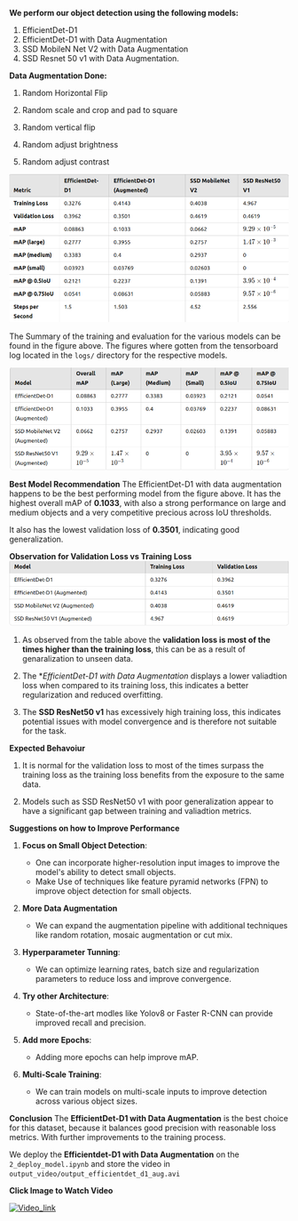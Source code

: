 **We perform our object detection using the following models:**
1. EfficientDet-D1
2. EfficientDet-D1 with Data Augmentation
3. SSD MobileN Net V2 with Data Augmentation
4. SSD Resnet 50 v1 with Data Augmentation.

**Data Augmentation Done:**
1. Random Horizontal Flip

2. Random scale and crop and pad to square

3. Random vertical flip

4. Random adjust brightness

5. Random adjust contrast

![Summary_of_Report](figures/summary_report.png)

The Summary of the training and evaluation for the various models can be found in the figure above. The figures where gotten from the tensorboard log located in the `logs/` directory for the respective models.

![mAP](figures/accuracy_comparison.png)

**Best Model Recommendation**
The EfficientDet-D1 with data augmentation happens to be the best performing model from the figure above. It has the highest overall mAP of **0.1033**, with also a strong performance on large and medium objects and a very competitive precious across IoU thresholds. 

It also has the lowest validation loss of **0.3501**, indicating good generalization.

**Observation for Validation Loss vs Training Loss**
![Validation_vs_Training_Loss](figures/validation_vs_training_loss.png)

1. As observed from the table above the **validation loss is most of the times higher than the training loss**, this can be as a result of genaralization to unseen data.

2. The **EfficientDet-D1 with Data Augmentation* displays a lower valiadtion loss when compared to its training loss, this indicates a better regularization and reduced overfitting.

3. The **SSD ResNet50 v1** has excessively high training loss, this indicates potential issues with model convergence and is therefore not suitable for the task.


**Expected Behavoiur**

1. It is normal for the validation loss to most of the times surpass the training loss as the training loss benefits from the exposure to the same data.

2. Models such as SSD ResNet50 v1 with poor generalization appear to have a significant gap between training and valiadtion metrics.


**Suggestions on how to Improve Performance**

1. **Focus on Small Object Detection**:
   - One can incorporate higher-resolution input images to improve the model's ability to detect small objects.
   - Make Use of techniques like feature pyramid networks (FPN) to improve object detection for small objects.

2. **More Data Augmentation**
   - We can expand the augmentation pipeline with additional techniques like random rotation, mosaic augmentation or cut mix.

3. **Hyperparameter Tunning**:
    - We can optimize learning rates, batch size and regularization parameters to reduce loss and improve convergence.
  
4. **Try other Architecture**:
   - State-of-the-art modles like Yolov8 or Faster R-CNN can provide improved recall and precision.
  
5. **Add more Epochs**:
   - Adding more epochs can help improve mAP.

6. **Multi-Scale Training**:
    - We can train models on multi-scale inputs to improve detection across various object sizes.

**Conclusion**
The **EfficientDet-D1 with Data Augmentation** is the best choice for this dataset, because it balances good precision with reasonable loss metrics. With further improvements to the training process. 

We deploy the **Efficientdet-D1 with Data Augmentation** on the `2_deploy_model.ipynb` and store the video in `output_video/output_efficientdet_d1_aug.avi`


**Click Image to Watch Video**


[![Video_link](https://img.youtube.com/vi/D4ju_H6mrfE/0.jpg)](https://www.youtube.com/shorts/D4ju_H6mrfE)

